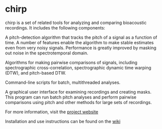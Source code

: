 # chirp

chirp is a set of related tools for analyzing and comparing bioacoustic
recordings. It includes the following components:

A pitch-detection algorithm that tracks the pitch of a signal as a function of
time. A number of features enable the algorithm to make stable estimates even
from very noisy signals. Performance is greatly improved by masking out noise in
the spectrotemporal domain.

Algorithms for making pairwise comparisons of signals, including spectrographic
cross-correlation, spectrographic dynamic time warping (DTW), and pitch-based
DTW.

Command-line scripts for batch, multithreaded analyses.

A graphical user interface for examining recordings and creating masks. This
program can run batch pitch analyses and perform pairwise comparisons using
pitch and other methods for large sets of recordings.

For more information, visit the [project website](http://melizalab.github.com/chirp/)

Installation and use instructions can be found on the [wiki](https://github.com/melizalab/chirp/wiki)
